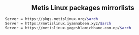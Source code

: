 <h2 align="center"> Metis Linux packages mirrorlists </h2>

```sh
Server = https://pkgs.metislinux.org/$arch
Server = https://metislinux.iyamnabeen.xyz/$arch
Server = https://metislinux.yogeshlamichhane.com.np/$arch
```
